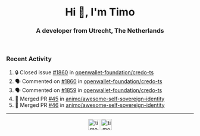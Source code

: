 <h1 align="center">Hi 👋, I'm Timo</h1>
<h3 align="center">A developer from Utrecht, The Netherlands</h3>
<br/>
<!-- https://github.com/rahuldkjain/github-profile-readme-generator --!>

<!--  <p align="left"><img src="https://github-readme-stats.vercel.app/api?username=timoglastra&show_icons=true&count_private=true&" alt="timoglastra" /></p> --!>

<!--
Github language stats
<p align="left"><img src="https://github-readme-stats.vercel.app/api/top-langs/?username=timoglastra&layout=compact" alt="timoglastra" /><p>
-->

<!-- Codestats language stats -->
<!-- <p align="left"><img src="https://codestats-readme.vercel.app/api/top-langs/?username=timoglastra&layout=compact&language_count=12" alt="timoglastra" /><p>    --!>
  
<h3>Recent Activity</h3>

<!--START_SECTION:activity-->
1. 🔒 Closed issue [#1860](https://github.com/openwallet-foundation/credo-ts/issues/1860) in [openwallet-foundation/credo-ts](https://github.com/openwallet-foundation/credo-ts)
2. 🗣 Commented on [#1860](https://github.com/openwallet-foundation/credo-ts/issues/1860#issuecomment-2102211485) in [openwallet-foundation/credo-ts](https://github.com/openwallet-foundation/credo-ts)
3. 🗣 Commented on [#1859](https://github.com/openwallet-foundation/credo-ts/pull/1859#issuecomment-2101971922) in [openwallet-foundation/credo-ts](https://github.com/openwallet-foundation/credo-ts)
4. 🎉 Merged PR [#45](https://github.com/animo/awesome-self-sovereign-identity/pull/45) in [animo/awesome-self-sovereign-identity](https://github.com/animo/awesome-self-sovereign-identity)
5. 🎉 Merged PR [#46](https://github.com/animo/awesome-self-sovereign-identity/pull/46) in [animo/awesome-self-sovereign-identity](https://github.com/animo/awesome-self-sovereign-identity)
<!--END_SECTION:activity-->

---

<p align="center">
<a href="https://twitter.com/timoglastra" target="blank"><img align="center" src="https://cdn.jsdelivr.net/npm/simple-icons@3.0.1/icons/twitter.svg" alt="timoglastra" height="30" width="30" /></a>
<a href="https://linkedin.com/in/timoglastra" target="blank"><img align="center" src="https://cdn.jsdelivr.net/npm/simple-icons@3.0.1/icons/linkedin.svg" alt="timoglastra" height="30" width="30" /></a>
</p>



